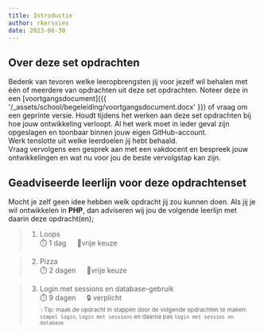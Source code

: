 ```yaml
---
title: Introductie
author: rkerssies
date: 2023-06-30
---
```


## Over deze set opdrachten
Bedenk van tevoren welke leeropbrengsten jij voor jezelf wil behalen met één of meerdere van opdrachten
uit deze set opdrachten. Noteer deze in een [voortgangsdocument]({{ '/_assets/school/begeleiding/voortgangsdocument.docx' }})
of vraag om een geprinte versie. Houdt tijdens het werken aan deze set opdrachten bij hoe jouw ontwikkeling verloopt.
Al het werk moet in ieder geval zijn opgeslagen en toonbaar binnen jouw eigen GitHub-account.   
Werk tenslotte uit welke leerdoelen jij hebt behaald. <br>
Vraag vervolgens een gesprek aan met een vakdocent en bespreek jouw ontwikkelingen en wat nu voor jou de beste vervolgstap kan zijn.


## Geadviseerde leerlijn voor deze opdrachtenset
Mocht je zelf geen idee hebben welk opdracht jij zou kunnen doen.
Als jij je wil ontwikkelen in **PHP**, dan adviseren wij jou de
volgende leerlijn met daarin deze opdracht(en);
> 1.  Loops<br>
> ⏱️ 1 dag &emsp;  🪽vrije keuze
 
> 2. Pizza<br>
> ⏱️ 2 dagen &emsp;  🪽vrije keuze

> 3. Login met sessions en database-gebruik<br>
> ⏱️ 9 dagen &emsp; 🔒 verplicht<br>
> <small>💡Tip: maak de opdracht in stappen door de volgende opdrachten te maken:
>  `simpel login`, `login met sessions` en daarna pas `login met sessies en database`</small>


